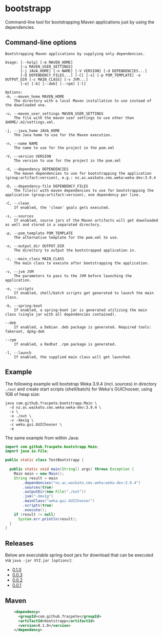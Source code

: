 # bootstrapp
Command-line tool for bootstrapping Maven applications just by using the dependencies.


## Command-line options

```
Bootstrapping Maven applications by supplying only dependencies.

Usage: [--help] [-m MAVEN_HOME]
       [-u MAVEN_USER_SETTINGS]
       [-j JAVA_HOME] [-n NAME] [-V VERSION] [-d DEPENDENCIES...]
       [-D DEPENDENCY_FILES...] [-C] [-s] [-p POM_TEMPLATE] -o OUTPUT_DIR [-c MAIN_CLASS] [-v JVM...]
       [-e] [-b] [--deb] [--rpm] [-l]

Options:
-m, --maven_home MAVEN_HOME
	The directory with a local Maven installation to use instead of the downloaded one.

-u, --maven_user_settings MAVEN_USER_SETTINGS
	The file with the maven user settings to use other than $HOME/.m2/settings.xml.

-j, --java_home JAVA_HOME
	The Java home to use for the Maven execution.

-n, --name NAME
	The name to use for the project in the pom.xml

-V, --version VERSION
	The version to use for the project in the pom.xml

-d, --dependency DEPENDENCIES
	The maven dependencies to use for bootstrapping the application (group:artifact:version), e.g.: nz.ac.waikato.cms.weka:weka-dev:3.9.4

-D, --dependency-file DEPENDENCY_FILES
	The file(s) with maven dependencies to use for bootstrapping the application (group:artifact:version), one dependency per line.

-C, --clean
	If enabled, the 'clean' goals gets executed.

-s, --sources
	If enabled, source jars of the Maven artifacts will get downloaded as well and stored in a separated directory.

-p, --pom_template POM_TEMPLATE
	The alternative template for the pom.xml to use.

-o, --output_dir OUTPUT_DIR
	The directory to output the bootstrapped application in.

-c, --main_class MAIN_CLASS
	The main class to execute after bootstrapping the application.

-v, --jvm JVM
	The parameters to pass to the JVM before launching the application.

-e, --scripts
	If enabled, shell/batch scripts get generated to launch the main class.

-b, --spring-boot
	If enabled, a spring-boot jar is generated utilizing the main class (single jar with all dependencies contained).

--deb
	If enabled, a Debian .deb package is generated. Required tools: fakeroot, dpkg-deb

--rpm
	If enabled, a Redhat .rpm package is generated.

-l, --launch
	If enabled, the supplied main class will get launched.
```

## Example

The following example will bootstrap Weka 3.9.4 (incl. sources)
in directory `./out` and create start scripts (shell/batch) for
Weka's GUIChooser, using 1GB of heap size:

```
java com.github.fracpete.bootstrapp.Main \
  -d nz.ac.waikato.cms.weka:weka-dev:3.9.4 \
  -s \ 
  -o ./out \
  -v -Xmx1g \
  -c weka.gui.GUIChooser \
  -e
```

The same example from within Java:

```java
import com.github.fracpete.bootstrapp.Main;
import java.io.File;

public static class TestBootstrapp {
  
  public static void main(String[] args) throws Exception {
    Main main = new Main();
    String result = main
        .dependencies("nz.ac.waikato.cms.weka:weka-dev:3.9.4")
        .sources(true)
        .outputDir(new File("./out"))
        .jvm("-Xmx1g")
        .mainClass("weka.gui.GUIChooser")
        .scripts(true)
        .execute();
    if (result != null)
      System.err.println(result);
  }
}
```

## Releases

Below are executable spring-boot jars for download that can be executed
via `java -jar XYZ.jar [options]`:

* [0.1.0](https://github.com/fracpete/bootstrapp/releases/download/bootstrapp-0.1.0/bootstrapp-0.1.0-spring-boot.jar)
* [0.0.3](https://github.com/fracpete/bootstrapp/releases/download/bootstrapp-0.0.3/bootstrapp-0.0.3-spring-boot.jar)
* [0.0.2](https://github.com/fracpete/bootstrapp/releases/download/bootstrapp-0.0.2/bootstrapp-0.0.2-spring-boot.jar)
* [0.0.1](https://github.com/fracpete/bootstrapp/releases/download/bootstrapp-0.0.1/bootstrapp-0.0.1-spring-boot.jar)


## Maven

```xml
    <dependency>
      <groupId>com.github.fracpete</groupId>
      <artifactId>bootstrapp</artifactId>
      <version>0.1.0</version>
    </dependency>
```


